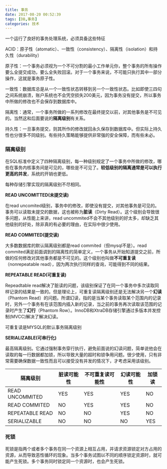 ```yaml
---
title: 事务
date: 2017-08-20 00:52:39
tags: [DB,事务]
categories: 技术
---
```


一个运行了良好的事务处理系统，必须具备这些特征

ACID：原子性（atomatic）、一致性（consistency）、隔离性（isolation）和持久性（durability）

原子性：一个事务必须视为一个不可分割的最小工作单元你，整个事务的所有操作要么全提交成功，要么全失败回滚。对于一个事务来说，不可能只执行其中一部分操作，这就是事务原子性。

一致性：数据库总是从一个一致性状态转移到另一个一致性状态。比如即使三四句之间系统崩溃，账户系统也不会凭空损失200美元，因为事务没有提交，所以事务中所做的修改也不会保存到数据库中。

隔离性：通常，一个事务所做的一系列修改在最终提交以前，对其他事务是不可见的。当然这和后面要说的**隔离级别**有关系。

持久性：一旦事务提交，则其所作的修改就回永久保存到数据库中。但实际上持久性也分很多不同级别。有些持久策略能够提供非常强的安全保障，而有些未必。
<!--more-->

### 隔离级别

在SQL标准中定义了四种隔离级别，每一种级别规定了一个事务中所做的修改，哪些在事务内核事务间是可见的，哪些是不可见了。**较低级别的隔离通常是可以执行更高的并发**，系统的开销也更低。

每种存储引擎实现的隔离级别不尽相同。

**READ UNCOMITTED(未提交读)**

在read uncomited级别，事务中的修改，即使没有提交，对其他事务是可见的。事务可以读取未提交的数据，这也被称为**脏读**（Dirty Read）。这个级别会导致很多问题，从性能上来讲，read uncommited不会不其他级别的好太多，却缺乏其他级别的好处，除非真的有必要的理由，在实际中很少使用。

**READ COMMITED(提交读)**

大多数数据库的默认隔离级别都是read commited（但mysql不是）。read commited满足前面调到的隔离性的简单定义，一个事务从开始知道提交之前，所做的任何修改对其他事务都是不可见的。这个级别也叫做**不可重复读**（nonrepeatable read），因为两次执行同样的查询，可能得到不同的结果。

**REPEATABLE READ(可重复读)**

Repeadtable read解决了脏读的问题，该级别保证了在同一个事务中多次读取同样记录的结果是一致的。但是理论上，可重复读隔离级别还是无法解决另一个**幻读**（Phantom Read）的问题。所谓幻读，指的是当某个事务读取某个范围内的记录时，另外一个事务有在该范围内插入新的记录，当之前的事务再次读取该范围的记录时产生了**幻行**（Phantom Row）。InnoDB和XtraDB存储引擎通过多版本并发控制(MVCC)解决了解决幻读。

可重复读是MYSQL的默认事务隔离级别

**SERIALIZABLE(可串行化)**

最高隔离级别。它通过强制事务穿行执行，避免前面说的幻读问题，简单说他会在读取的每一行数据都加锁，所以导致大量的超时和锁争用问题。很少使用，只有非常需要确保数据一致性而且可以接受没有并发的情况下，才考虑采用该级别。

| 隔离级别            | 脏读可能性 | 不可重复读可能性 | 幻读可能性 | 加锁读  |
| --------------- | ----- | -------- | ----- | ---- |
| READ UNCOMMITED | YES   | YES      | YES   | NO   |
| READ COMMITED   | NO    | YES      | YES   | NO   |
| REPEATABLE READ | NO    | NO       | YES   | NO   |
| SERIALIZABLE    | NO    | NO       | NO    | YES  |



### 死锁

死锁是指两个或者多个事务在同一个资源上相互占用，并请求资源锁定对方占用的资源，从而导致恶性循环的现象。当多个事务试图以不同的顺序锁定资源时，就可能产生死锁。多个事务同时锁定同一个资源时，也会产生死锁。
